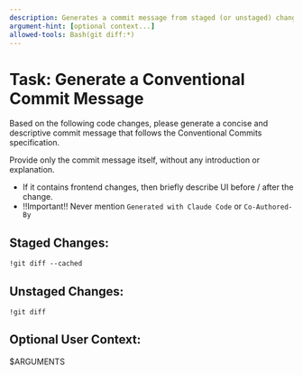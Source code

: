```yaml
---
description: Generates a commit message from staged (or unstaged) changes.
argument-hint: [optional context...]
allowed-tools: Bash(git diff:*)
---
```


# Task: Generate a Conventional Commit Message

Based on the following code changes, please generate a concise and descriptive commit message that follows the Conventional Commits specification.

Provide only the commit message itself, without any introduction or explanation.

* If it contains frontend changes, then briefly describe UI before / after the change.
* !!Important!! Never mention `Generated with Claude Code` or `Co-Authored-By`

## Staged Changes:

```
!git diff --cached
```

## Unstaged Changes:

```
!git diff
```

## Optional User Context:

$ARGUMENTS

